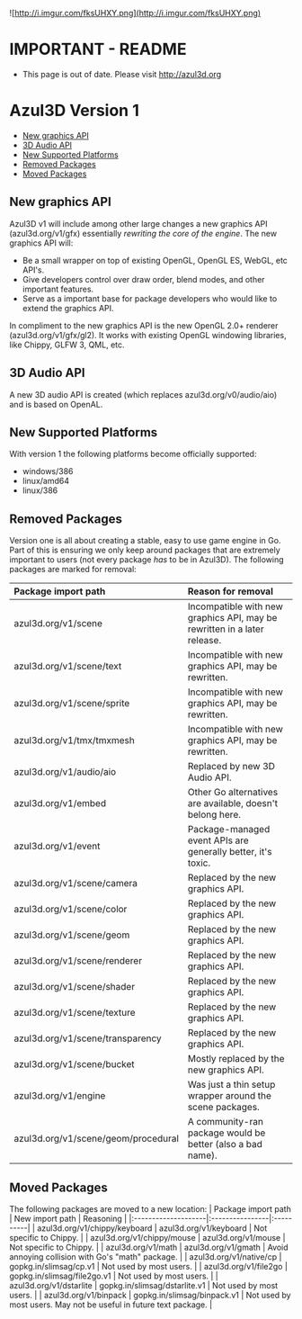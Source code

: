 ![http://i.imgur.com/fksUHXY.png](http://i.imgur.com/fksUHXY.png)

# IMPORTANT - README #

  * This page is out of date. Please visit http://azul3d.org

# Azul3D Version 1 #

  * [New graphics API](Version1#New_graphics_API.md)
  * [3D Audio API](Version1#3D_Audio_API.md)
  * [New Supported Platforms](Version1#New_Supported_Platforms.md)
  * [Removed Packages](Version1#Removed_Packages.md)
  * [Moved Packages](Version1#Moved_Packages.md)

## New graphics API ##
Azul3D v1 will include among other large changes a new graphics API (azul3d.org/v1/gfx) essentially _rewriting the core of the engine_. The new graphics API will:
  * Be a small wrapper on top of existing OpenGL, OpenGL ES, WebGL, etc API's.
  * Give developers control over draw order, blend modes, and other important features.
  * Serve as a important base for package developers who would like to extend the graphics API.

In compliment to the new graphics API is the new OpenGL 2.0+ renderer (azul3d.org/v1/gfx/gl2). It works with existing OpenGL windowing libraries, like Chippy, GLFW 3, QML, etc.

## 3D Audio API ##
A new 3D audio API is created (which replaces azul3d.org/v0/audio/aio) and is based on OpenAL.

## New Supported Platforms ##
With version 1 the following platforms become officially supported:
  * windows/386
  * linux/amd64
  * linux/386

## Removed Packages ##
Version one is all about creating a stable, easy to use game engine in Go. Part of this is ensuring we only keep around packages that are extremely important to users (not every package _has_ to be in Azul3D). The following packages are marked for removal:

| Package import path | Reason for removal |
|:--------------------|:-------------------|
| azul3d.org/v1/scene | Incompatible with new graphics API, may be rewritten in a later release. |
| azul3d.org/v1/scene/text | Incompatible with new graphics API, may be rewritten. |
| azul3d.org/v1/scene/sprite | Incompatible with new graphics API, may be rewritten. |
| azul3d.org/v1/tmx/tmxmesh | Incompatible with new graphics API, may be rewritten. |
| azul3d.org/v1/audio/aio | Replaced by new 3D Audio API. |
| azul3d.org/v1/embed | Other Go alternatives are available, doesn't belong here. |
| azul3d.org/v1/event | Package-managed event APIs are generally better, it's toxic. |
| azul3d.org/v1/scene/camera | Replaced by the new graphics API. |
| azul3d.org/v1/scene/color | Replaced by the new graphics API. |
| azul3d.org/v1/scene/geom | Replaced by the new graphics API. |
| azul3d.org/v1/scene/renderer | Replaced by the new graphics API. |
| azul3d.org/v1/scene/shader | Replaced by the new graphics API. |
| azul3d.org/v1/scene/texture | Replaced by the new graphics API. |
| azul3d.org/v1/scene/transparency | Replaced by the new graphics API. |
| azul3d.org/v1/scene/bucket | Mostly replaced by the new graphics API. |
| azul3d.org/v1/engine | Was just a thin setup wrapper around the scene packages. |
| azul3d.org/v1/scene/geom/procedural | A community-ran package would be better (also a bad name). |

## Moved Packages ##
The following packages are moved to a new location:
| Package import path | New import path | Reasoning |
|:--------------------|:----------------|:----------|
| azul3d.org/v1/chippy/keyboard | azul3d.org/v1/keyboard | Not specific to Chippy. |
| azul3d.org/v1/chippy/mouse | azul3d.org/v1/mouse | Not specific to Chippy. |
| azul3d.org/v1/math | azul3d.org/v1/gmath | Avoid annoying collision with Go's "math" package. |
| azul3d.org/v1/native/cp | gopkg.in/slimsag/cp.v1 | Not used by most users. |
| azul3d.org/v1/file2go | gopkg.in/slimsag/file2go.v1 | Not used by most users. |
| azul3d.org/v1/dstarlite | gopkg.in/slimsag/dstarlite.v1 | Not used by most users. |
| azul3d.org/v1/binpack | gopkg.in/slimsag/binpack.v1 | Not used by most users. May not be useful in future text package. |